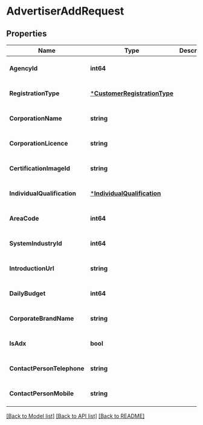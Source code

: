 # AdvertiserAddRequest

## Properties
Name | Type | Description | Notes
------------ | ------------- | ------------- | -------------
**AgencyId** | **int64** |  | [optional] [default to null]
**RegistrationType** | [***CustomerRegistrationType**](CustomerRegistrationType.md) |  | [optional] [default to null]
**CorporationName** | **string** |  | [optional] [default to null]
**CorporationLicence** | **string** |  | [optional] [default to null]
**CertificationImageId** | **string** |  | [optional] [default to null]
**IndividualQualification** | [***IndividualQualification**](individual_qualification.md) |  | [optional] [default to null]
**AreaCode** | **int64** |  | [optional] [default to null]
**SystemIndustryId** | **int64** |  | [optional] [default to null]
**IntroductionUrl** | **string** |  | [optional] [default to null]
**DailyBudget** | **int64** |  | [optional] [default to null]
**CorporateBrandName** | **string** |  | [optional] [default to null]
**IsAdx** | **bool** |  | [optional] [default to null]
**ContactPersonTelephone** | **string** |  | [optional] [default to null]
**ContactPersonMobile** | **string** |  | [optional] [default to null]

[[Back to Model list]](../README.md#documentation-for-models) [[Back to API list]](../README.md#documentation-for-api-endpoints) [[Back to README]](../README.md)


